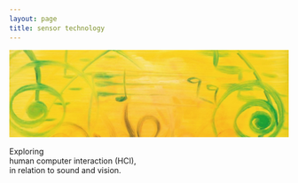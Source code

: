 ```yaml
---
layout: page
title: sensor technology
---
```


![](/assets/img/tedor_k_hofstadter_music.jpg)

Exploring   
human computer interaction (HCI),   
in relation to sound and vision.

<br>

<!--
## Blog

<ul class="myposts">
{% for post in site.categories.blog reversed %}
    <li>{{ post.date | date: "%F" }} | <a href="{{ post.url }}">{{ post.title}}</a>
    <br>
    </li>
      <hr>
{% endfor %}
</ul>

`loading...`

<br>

by [K.Hofstadter](https://khofstadter.info)

-->
